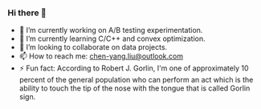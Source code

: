 ### Hi there 👋

- 🔭 I’m currently working on A/B testing experimentation.
- 🌱 I’m currently learning C/C++ and convex optimization.
- 👯 I’m looking to collaborate on data projects.
- 📫 How to reach me: chen-yang.liu@outlook.com
- ⚡ Fun fact: According to Robert J. Gorlin, I'm one of approximately 10 percent of the general population who can perform an act which is the ability to touch the tip of the nose with the tongue that is called Gorlin sign.


<!--
**jimbo-liu/jimbo-liu** is a ✨ _special_ ✨ repository because its `README.md` (this file) appears on your GitHub profile.

Here are some ideas to get you started:

- 🔭 I’m currently working on ...
- 🌱 I’m currently learning ...
- 👯 I’m looking to collaborate on ...
- 🤔 I’m looking for help with ...
- 💬 Ask me about ...
- 📫 How to reach me: ...
- 😄 Pronouns: ...
- ⚡ Fun fact: ...
-->
